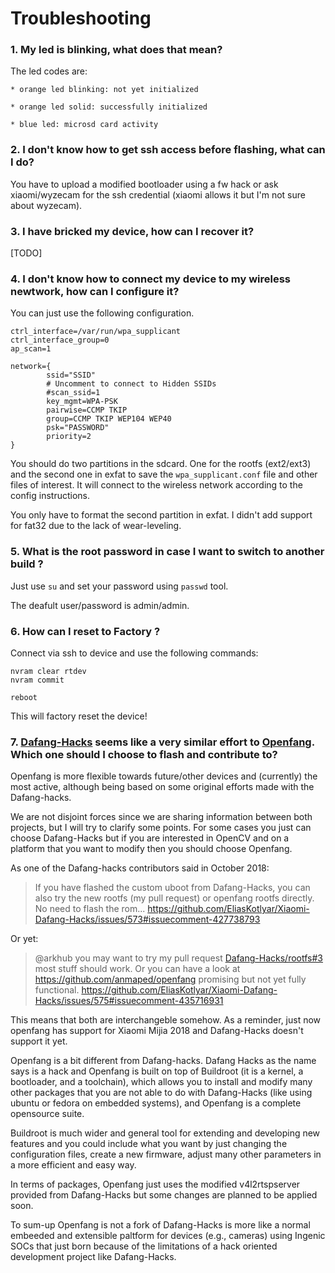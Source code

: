 
# Troubleshooting

### 1. My led is blinking, what does that mean?

The led codes are:

    * orange led blinking: not yet initialized

    * orange led solid: successfully initialized

    * blue led: microsd card activity

### 2. I don't know how to get ssh access before flashing, what can I do?

You have to upload a modified bootloader using a fw hack or ask xiaomi/wyzecam for the ssh credential (xiaomi allows it but I'm not sure about wyzecam).

### 3. I have bricked my device, how can I recover it?

[TODO]

### 4. I don't know how to connect my device to my wireless newtwork, how can I configure it?

You can just use the following configuration.
```
ctrl_interface=/var/run/wpa_supplicant
ctrl_interface_group=0
ap_scan=1

network={
        ssid="SSID"
        # Uncomment to connect to Hidden SSIDs
        #scan_ssid=1 
        key_mgmt=WPA-PSK
        pairwise=CCMP TKIP
        group=CCMP TKIP WEP104 WEP40
        psk="PASSWORD"
        priority=2
}
```

You should do two partitions in the sdcard. One for the rootfs (ext2/ext3) and the second one in exfat to save the `wpa_supplicant.conf` file and other files of interest. It will connect to the wireless network according to the config instructions.

You only have to format the second partition in exfat. I didn't add support for fat32 due to the lack of wear-leveling.

### 5. What is the root password in case I want to switch to another build ?

Just use `su` and set your password using `passwd` tool.

The deafult user/password is admin/admin.

### 6. How can I reset to Factory ?

Connect via ssh to device and use the following commands: 
```
nvram clear rtdev
nvram commit 

reboot
```
This will factory reset the device!


### 7. [Dafang-Hacks](https://github.com/Dafang-Hacks/rootfs) seems like a very similar effort to [Openfang](https://github.com/anmaped/openfang/). Which one should I choose to flash and contribute to?

Openfang is more flexible towards future/other devices and (currently) the most active, although being based on some original efforts made with the Dafang-hacks.

We are not disjoint forces since we are sharing information between both projects, but I will try to clarify some points. For some cases you just can choose Dafang-Hacks but if you are interested in OpenCV and on a platform that you want to modify then you should choose Openfang.

As one of the Dafang-hacks contributors said in October 2018:

> If you have flashed the custom uboot from Dafang-Hacks, you can also try the new rootfs (my pull request) or openfang rootfs directly. No need to flash the rom...
https://github.com/EliasKotlyar/Xiaomi-Dafang-Hacks/issues/573#issuecomment-427738793

Or yet:
> @arkhub you may want to try my pull request [Dafang-Hacks/rootfs#3](https://github.com/Dafang-Hacks/rootfs/pull/3) most stuff should work. Or you can have a look at https://github.com/anmaped/openfang promising but not yet fully functional.
https://github.com/EliasKotlyar/Xiaomi-Dafang-Hacks/issues/575#issuecomment-435716931

This means that both are interchangeble somehow. As a reminder, just now openfang has support for Xiaomi Mijia 2018 and Dafang-Hacks doesn't support it yet.

Openfang is a bit different from Dafang-hacks. Dafang Hacks as the name says is a hack and Openfang is built on top of Buildroot (it is a kernel, a bootloader, and a toolchain), which allows you to install and modify many other packages that you are not able to do with Dafang-Hacks (like using ubuntu or fedora on embedded systems), and Openfang is a complete opensource suite.

Buildroot is much wider and general tool for extending and developing new features and you could include what you want by just changing the configuration files, create a new firmware, adjust many other parameters in a more efficient and easy way.

In terms of packages, Openfang just uses the modified v4l2rtspserver provided from Dafang-Hacks but some changes are planned to be applied soon.

To sum-up Openfang is not a fork of Dafang-Hacks is more like a normal embeeded and extensible paltform for devices (e.g., cameras) using Ingenic SOCs that just born because of the limitations of a hack oriented development project like Dafang-Hacks.
